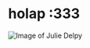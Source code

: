 # holap :333 
![Image of Julie Delpy](https://i.pinimg.com/474x/7d/fd/82/7dfd8272c54e3b5774501e04b683689a.jpg)
